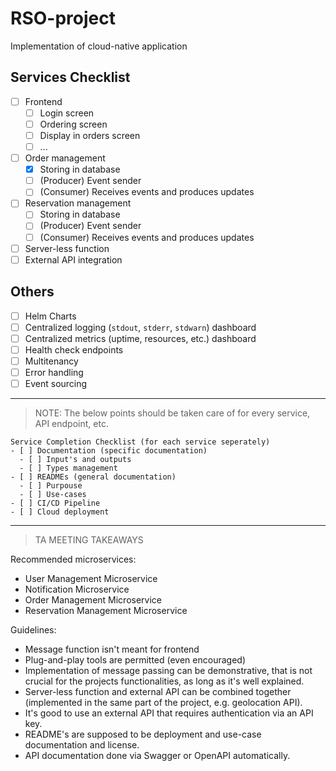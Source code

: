 # RSO-project
Implementation of cloud-native application

## Services Checklist
- [ ] Frontend
  - [ ] Login screen
  - [ ] Ordering screen
  - [ ] Display in orders screen
  - [ ] ...

- [ ] Order management
  - [x] Storing in database
  - [ ] (Producer) Event sender
  - [ ] (Consumer) Receives events and produces updates

- [ ] Reservation management
  - [ ] Storing in database
  - [ ] (Producer) Event sender
  - [ ] (Consumer) Receives events and produces updates

- [ ] Server-less function
- [ ] External API integration

## Others
- [ ] Helm Charts
- [ ] Centralized logging (`stdout`, `stderr`, `stdwarn`) dashboard
- [ ] Centralized metrics (uptime, resources, etc.) dashboard
- [ ] Health check endpoints
- [ ] Multitenancy
- [ ] Error handling
- [ ] Event sourcing

---
> NOTE: The below points should be taken care of for every service, API endpoint, etc.
```
Service Completion Checklist (for each service seperately)
- [ ] Documentation (specific documentation)
  - [ ] Input's and outputs
  - [ ] Types management
- [ ] READMEs (general documentation)
  - [ ] Purpouse
  - [ ] Use-cases
- [ ] CI/CD Pipeline
- [ ] Cloud deployment
```
---
> TA MEETING TAKEAWAYS

Recommended microservices:
- User Management Microservice
- Notification Microservice
- Order Management Microservice
- Reservation Management Microservice

Guidelines:
- Message function isn't meant for frontend
- Plug-and-play tools are permitted (even encouraged)
- Implementation of message passing can be demonstrative, that is not crucial for the projects functionalities, as long as it's well explained.
- Server-less function and external API can be combined together (implemented in the same part of the project, e.g. geolocation API).
- It's good to use an external API that requires authentication via an API key.
- README's are supposed to be deployment and use-case documentation and license.
- API documentation done via Swagger or OpenAPI automatically.